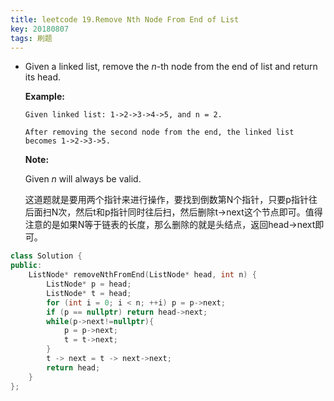 ```yaml
---
title: leetcode 19.Remove Nth Node From End of List
key: 20180807
tags: 刷题
---
```


- Given a linked list, remove the *n*-th node from the end of list and return its head.

  **Example:**

  ```
  Given linked list: 1->2->3->4->5, and n = 2.
  
  After removing the second node from the end, the linked list becomes 1->2->3->5.
  ```

  **Note:**

  Given *n* will always be valid.

  这道题就是要用两个指针来进行操作，要找到倒数第N个指针，只要p指针往后面扫N次，然后t和p指针同时往后扫，然后删除t->next这个节点即可。值得注意的是如果N等于链表的长度，那么删除的就是头结点，返回head->next即可。

```c++
class Solution {
public:
    ListNode* removeNthFromEnd(ListNode* head, int n) {
        ListNode* p = head;
        ListNode* t = head;
        for (int i = 0; i < n; ++i) p = p->next;
        if (p == nullptr) return head->next;
        while(p->next!=nullptr){
        	p = p->next;
        	t = t->next;
        }
        t -> next = t -> next->next;
        return head;
    }
};
```



